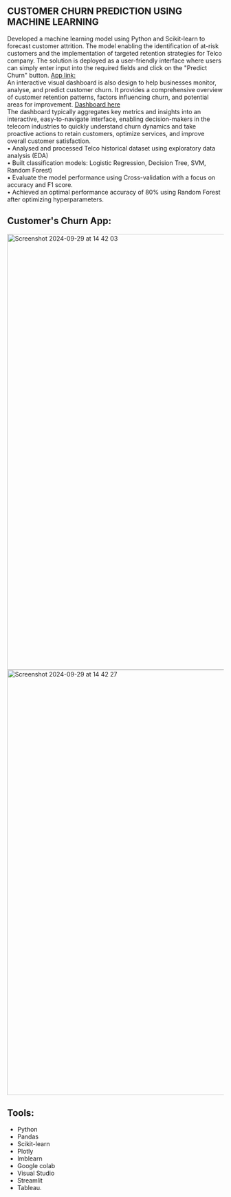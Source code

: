 ## CUSTOMER CHURN PREDICTION USING MACHINE LEARNING
Developed a machine learning model using Python and Scikit-learn to forecast customer attrition. The model enabling the identification of at-risk customers and the implementation of targeted retention strategies for Telco company. The solution is deployed as a user-friendly interface where users can simply enter input into the required fields and click on the "Predict Churn" button. [App link:](https://predicting-customer-churn-using-machine-learning.streamlit.app/)  
An interactive visual dashboard is also design to help businesses monitor, analyse, and predict customer churn. It provides a comprehensive overview of customer retention patterns, factors influencing churn, and potential areas for improvement. [Dashboard here](https://public.tableau.com/app/profile/ezekiel.akuso.sunday/viz/CustomersChurnAnalysis_17280273484170/Dashboard1)  
The dashboard typically aggregates key metrics and insights into an interactive, easy-to-navigate interface, enabling decision-makers in the telecom industries to quickly understand churn dynamics and take proactive actions to retain customers, optimize services, and improve overall customer satisfaction.  
•	Analysed and processed Telco historical dataset using exploratory data analysis (EDA)  
•	Built classification models: Logistic Regression, Decision Tree, SVM, Random Forest)  
•	Evaluate the model performance using Cross-validation with a focus on accuracy and F1 score.  
•	Achieved an optimal performance accuracy of 80% using Random Forest after optimizing hyperparameters.  
## Customer's Churn App:  
<img width="1014" alt="Screenshot 2024-09-29 at 14 42 03" src="https://github.com/user-attachments/assets/ce88d4bd-1b43-4a15-aa2a-ce855302459a">  
<img width="990" alt="Screenshot 2024-09-29 at 14 42 27" src="https://github.com/user-attachments/assets/679bec18-a3ba-457b-b6ae-ec97aa3c8176">

## Tools:  
- Python  
- Pandas  
- Scikit-learn  
- Plotly  
- Imblearn  
- Google colab
- Visual Studio 
- Streamlit
- Tableau.

